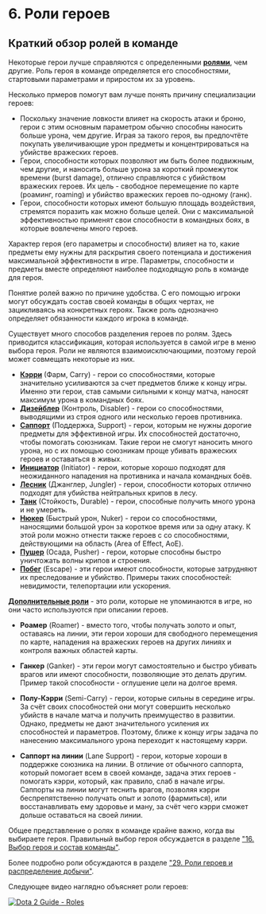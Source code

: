 # 6. Роли героев

## Краткий обзор ролей в команде

Некоторые герои лучше справляются с определенными [**ролями**](https://dota2-ru.gamepedia.com/%D0%A0%D0%BE%D0%BB%D0%B8), чем другие. Роль героя в команде определяется его способностями, стартовыми параметрами и приростом их за уровень.

Несколько прмеров помогут вам лучше понять причину специализации героев:

* Поскольку значение ловкости влияет на скорость атаки и броню, герои с этим основным параметром обычно способны наносить больше урона, чем другие. Играя за такого героя, вы предпочтёте покупать увеличивающие урон предметы и концентрироваться на убийстве вражеских героев.
* Герои, способности которых позволяют им быть более подвижным, чем другие, и наносить больше урона за короткий промежуток времени (burst damage), отлично справляются с убийством вражеских героев. Их цель - свободное перемещение по карте (роаминг, roaming) и убийство вражеских героев по-одному (ганк).
* Герои, способности которых имеют большую площадь воздействия, стремятся поразить как можно больше целей. Они с максимальной эффективностью применят свои способности в командных боях, в которые вовлечены много героев.

Характер героя (его параметры и способности) влияет на то, какие предметы ему нужны для раскрытия своего потенциала и достижения максимальной эффективности в игре. Параметры, способности и предметы вместе определяют наиболее подходящую роль в команде для героя.

Понятие ролей важно по причине удобства. С его помощью игроки могут обсуждать состав своей команды в общих чертах, не зацикливаясь на конкретных героях. Также роль однозначно определяет обязанности каждого игрока в команде.

Существует много способов разделения героев по ролям. Здесь приводится классификация, которая используется в самой игре в меню выбора героя. Роли не являются взаимоисключающими, поэтому герой может совмещать некоторые из них.

* [**Кэрри**](https://dota2-ru.gamepedia.com/%D0%9A%D0%B0%D1%82%D0%B5%D0%B3%D0%BE%D1%80%D0%B8%D1%8F:%D0%A4%D0%B0%D1%80%D0%BC) (Фарм, Carry) - герои со способностями, которые значительно усиливаются за счет предметов ближе к концу игры. Именно эти герои, став самыми сильными к концу матча, наносят максимум урона в командных боях.
* [**Дизейблер**](https://dota2-ru.gamepedia.com/%D0%9A%D0%B0%D1%82%D0%B5%D0%B3%D0%BE%D1%80%D0%B8%D1%8F:%D0%9A%D0%BE%D0%BD%D1%82%D1%80%D0%BE%D0%BB%D1%8C) (Контроль, Disabler) - герои со способностями, выводящими из строя одного или несколько героев противника.
* [**Саппорт**](https://dota2-ru.gamepedia.com/%D0%9A%D0%B0%D1%82%D0%B5%D0%B3%D0%BE%D1%80%D0%B8%D1%8F:%D0%9F%D0%BE%D0%B4%D0%B4%D0%B5%D1%80%D0%B6%D0%BA%D0%B0) (Поддержка, Support) - герои, которым не нужны дорогие предметы для эффективной игры. Их способностей достаточно, чтобы помогать союзникам. Такие герои не смогут наносить много урона, но с их помощью союзникам проще убивать вражеских героев и оставаться в живых.
* [**Инициатор**](https://dota2-ru.gamepedia.com/%D0%9A%D0%B0%D1%82%D0%B5%D0%B3%D0%BE%D1%80%D0%B8%D1%8F:%D0%98%D0%BD%D0%B8%D1%86%D0%B8%D0%B0%D1%86%D0%B8%D1%8F) (Initiator) - герои, которые хорошо подходят для неожиданного нападения на противника и начала командных боёв.
* [**Лесник**](https://dota2-ru.gamepedia.com/%D0%9A%D0%B0%D1%82%D0%B5%D0%B3%D0%BE%D1%80%D0%B8%D1%8F:%D0%9B%D0%B5%D1%81) (Джанглер, Jungler) - герои, способности которых отлично подходят для убийства нейтральных крипов в лесу.
* [**Танк**](https://dota2-ru.gamepedia.com/%D0%9A%D0%B0%D1%82%D0%B5%D0%B3%D0%BE%D1%80%D0%B8%D1%8F:%D0%A1%D1%82%D0%BE%D0%B9%D0%BA%D0%BE%D1%81%D1%82%D1%8C) (Стойкость, Durable) - герои, способные получить много урона и не умереть.
* [**Нюкер**](https://dota2-ru.gamepedia.com/%D0%9A%D0%B0%D1%82%D0%B5%D0%B3%D0%BE%D1%80%D0%B8%D1%8F:%D0%91%D1%8B%D1%81%D1%82%D1%80%D1%8B%D0%B9_%D1%83%D1%80%D0%BE%D0%BD) (Быстрый урон, Nuker) - герои со способностями, наносящими большой урон за короткое время или за одну атаку. К этой роли можно отнести также героев с со способностями, действующими на область (Area of Effect, AoE).
* [**Пушер**](https://dota2-ru.gamepedia.com/%D0%9A%D0%B0%D1%82%D0%B5%D0%B3%D0%BE%D1%80%D0%B8%D1%8F:%D0%9E%D1%81%D0%B0%D0%B4%D0%B0) (Осада, Pusher) - герои, которые способны быстро уничтожать волны крипов и строения.
* [**Побег**](https://dota2-ru.gamepedia.com/%D0%9A%D0%B0%D1%82%D0%B5%D0%B3%D0%BE%D1%80%D0%B8%D1%8F:%D0%9F%D0%BE%D0%B1%D0%B5%D0%B3) (Escape) - эти герои имеют способности, которые затрудняют их преследование и убийство. Примеры таких способностей: невидимости, телепортации или ускорения.

[**Дополнительные роли**](https://dota2.gamepedia.com/Role#Unofficial_roles) - это роли, которые не упоминаются в игре, но они часто используются при описании героев.

* **Роамер** (Roamer) - вместо того, чтобы получать золото и опыт, оставаясь на линии, эти герои хороши для свободного перемещения по карте, нападения на вражеских героев на других линиях и контроля важных областей карты.

* **Ганкер** (Ganker) - эти герои могут самостоятельно и быстро убивать врагов или имеют способности, позволяющие это делать другим. Пример такой способности - оглушение цели на долгое время.

* **Полу-Кэрри** (Semi-Carry) - герои, которые сильны в середине игры. За счёт своих способностей они могут совершить несколько убийств в начале матча и получить преимущество в развитии. Однако, предметы не дают значительного усиления их способностей и параметров. Поэтому, ближе к концу игры задача по нанесению максимального урона переходит к настоящему кэрри.

* **Саппорт на линии** (Lane Support) - герои, которые хороши в поддержке союзника на линии. В отличие от обычного саппорта, который помогает всем в своей команде, задача этих героев - помогать кэрри, который, как правило, слаб в начале игры.
Саппорты на линии могут теснить врагов, позволяя кэрри беспрепятственно получать опыт и золото (фармиться), или восстанавливать ему здоровье и ману, за счёт чего кэрри сможет дольше оставаться на своей линии.

Общее представление о ролях в команде крайне важно, когда вы выбираете героя. Правильный выбор героя обсуждается в разделе ["16. Выбор героя и состав команды"](16_choosing_hero.md).

Более подробно роли обсуждаются в разделе ["29. Роли героев и распределение добычи"](29_hero_roles_and_distributing_farm.md).

Следующее видео наглядно объясняет роли героев:

[![Dota 2 Guide - Roles](http://img.youtube.com/vi/2i0439JaMYA/0.jpg)](https://www.youtube.com/watch?v=2i0439JaMYA)
